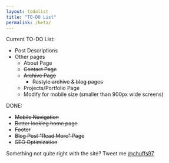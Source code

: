 ```yaml
---
layout: todolist
title: "TO-DO List"
permalink: /beta/
---
```


Current TO-DO List:

- Post Descriptions
- Other pages
  - About Page
  - ~~Contact Page~~
  - ~~Archive Page~~
    - ~~Restyle archive & blog pages~~
  - Projects/Portfolio Page
  - Modify for mobile size (smaller than 900px wide screens)

DONE:
- ~~Mobile Navigation~~
- ~~Better looking home page~~
- ~~Footer~~
- ~~Blog Post "Read More" Page~~
- ~~SEO Optimization~~


Something not quite right with the site? Tweet me [@chuffs97](https://twitter.com/chuffs97 "My Twitter")
